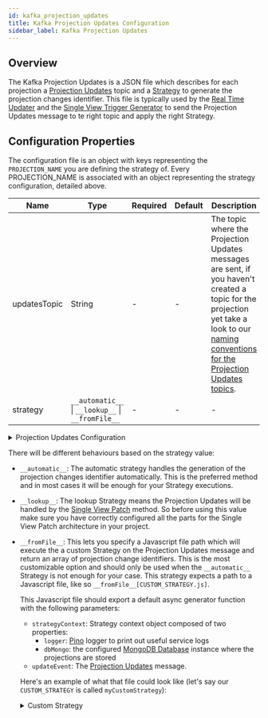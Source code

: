 ```yaml
---
id: kafka_projection_updates
title: Kafka Projection Updates Configuration
sidebar_label: Kafka Projection Updates
---
```


## Overview

The Kafka Projection Updates is a JSON file which describes for each projection a [Projection Updates](/fast_data/inputs_and_outputs.md#projection-update) topic and a [Strategy](/fast_data/configuration/strategies.md) to generate the projection changes identifier. This file is typically used by the [Real Time Updater](/fast_data/realtime_updater.md) and the [Single View Trigger Generator](/fast_data/single_view_trigger_generator.md) to send the Projection Updates message to te right topic and apply the right Strategy.

## Configuration Properties

The configuration file is an object with keys representing the `PROJECTION_NAME` you are defining the strategy of. Every PROJECTION_NAME is associated with an object representing the strategy configuration, detailed above.

| Name | Type | Required | Default | Description |
|------|------|----------|---------|-------------|
| updatesTopic | String | - | - | The topic where the Projection Updates messages are sent, if you haven't created a topic for the projection yet take a look to our [naming conventions for the Projection Updates topics](/fast_data/inputs_and_outputs.md#topic-naming-convention-1). |
| strategy | `__automatic__` \| `__lookup__` \| `__fromFile__` | - | - | - | Strategy you want to use onto this projection. |


<details><summary>Projection Updates Configuration</summary>

<p>

```json title="kafkaProjectionUpdates.json"
{
  "PROJECTION_NAME": {
    "updatesTopic": "PROJECTION_UPDATE_TOPIC",
    "strategy": "STRATEGY"
  }
}
```

</p>
</details>

There will be different behaviours based on the strategy value:
- `__automatic__`: The automatic strategy handles the generation of the projection changes identifier automatically. This is the preferred method and in most cases it will be enough for your Strategy executions.
- `__lookup__`: The lookup Strategy means the Projection Updates will be handled by the [Single View Patch](/fast_data/configuration/single_views.md#single-view-patch) method. So before using this value make sure you have correctly configured all the parts for the Single View Patch architecture in your project.
- `__fromFile__`: This lets you specify a Javascript file path which will execute the a custom Strategy on the Projection Updates message and return an array of projection change identifiers. This is the most customizable option and should only be used when the `__automatic__` Strategy is not enough for your case. This strategy expects a path to a Javascript file, like so `__fromFile__[CUSTOM_STRATEGY.js]`. 

  This Javascript file should export a default async generator function with the following parameters:

  - `strategyContext`: Strategy context object composed of two properties:
    - `logger`: [Pino](https://github.com/pinojs/pino) logger to print out useful service logs
    - `dbMongo`: the configured [MongoDB Database](https://mongodb.github.io/node-mongodb-native/5.2/classes/Db.html) instance where the projections are stored
  - `updateEvent`: The [Projection Updates](/fast_data/inputs_and_outputs.md#projection-update) message.

  Here's an example of what that file could look like (let's say our `CUSTOM_STRATEGY` is called `myCustomStrategy`):

  <details><summary>Custom Strategy</summary>

  <p>

  ```js
  // note: this has to be an AsyncGenerator
  module.exports = async function* myCustomStrategy ({ logger, dbMongo }, updateEvent) {
    yield { IDENTIFIER_FIELD: updateEvent.after.FIELD }
  }
  ```

  </p>
  </details>
